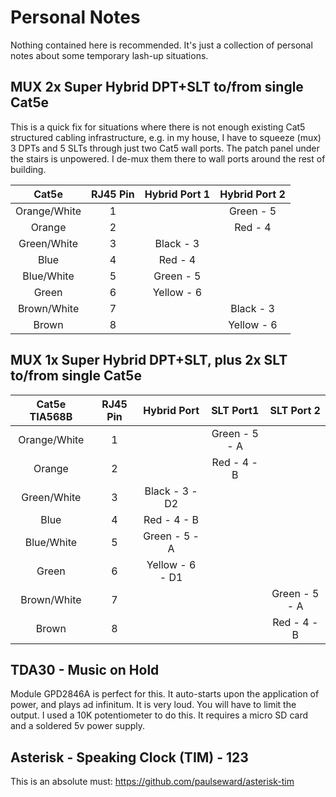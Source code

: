 # Personal Notes

Nothing contained here is recommended.  It's just a collection of personal notes about some temporary lash-up situations.



## MUX 2x Super Hybrid DPT+SLT to/from single Cat5e

This is a quick fix for situations where there is not enough existing Cat5 structured cabling infrastructure, e.g. in my house, I have to squeeze (mux) 3 DPTs and 5 SLTs through just two Cat5 wall ports.  The patch panel under the stairs is unpowered.  I de-mux them there to wall ports around the rest of building.

|    Cat5e     | RJ45 Pin | Hybrid Port 1 | Hybrid Port 2 |
| :----------: | :------: | :-----------: | :-----------: |
| Orange/White |    1     |               |   Green - 5   |
|    Orange    |    2     |               |   Red  - 4    |
| Green/White  |    3     |   Black - 3   |               |
|     Blue     |    4     |   Red  - 4    |               |
|  Blue/White  |    5     |   Green - 5   |               |
|    Green     |    6     |  Yellow - 6   |               |
| Brown/White  |    7     |               |   Black - 3   |
|    Brown     |    8     |               |  Yellow - 6   |

## MUX 1x Super Hybrid DPT+SLT, plus 2x SLT to/from single Cat5e

| Cat5e TIA568B | RJ45 Pin |   Hybrid Port   |   SLT Port1   |  SLT Port 2   |
| :-----------: | :------: | :-------------: | :-----------: | :-----------: |
| Orange/White  |    1     |                 | Green - 5 - A |               |
|    Orange     |    2     |                 |  Red - 4 - B  |               |
|  Green/White  |    3     | Black - 3 - D2  |               |               |
|     Blue      |    4     |  Red  - 4 - B   |               |               |
|  Blue/White   |    5     |  Green - 5 - A  |               |               |
|     Green     |    6     | Yellow - 6 - D1 |               |               |
|  Brown/White  |    7     |                 |               | Green - 5 - A |
|     Brown     |    8     |                 |               |  Red - 4 - B  |

## TDA30 - Music on Hold 

Module GPD2846A is perfect for this.  It auto-starts upon the application of power, and plays ad infinitum.  It is  very loud.  You will have to limit the output.  I used a 10K potentiometer to do this.  It requires a micro SD card and a soldered 5v power supply.

## Asterisk - Speaking Clock (TIM) - 123

This is an absolute must: https://github.com/paulseward/asterisk-tim 